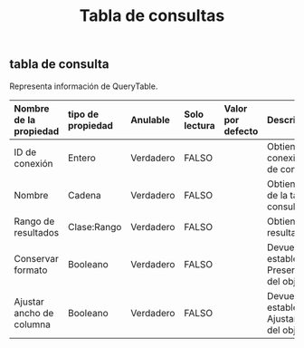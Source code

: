 ﻿---
title: Tabla de consultas
second_title: Aspose.Cells Cloud Documen
type: docs
url: /es/specification/model/querytable/
description: "Aspose.Cells Especificación del modelo de nube: QueryTable. Maneje sin esfuerzo Excel y otros documentos de hoja de cálculo con funciones como abrir, generar, editar, dividir, fusionar, comparar y convertir."
kwords: Excel, Office, Hoja de cálculo, Cloud REST API, QueryTable
weight: 50
---
## **tabla de consulta**

 Representa información de QueryTable.

| Nombre de la propiedad| tipo de propiedad| Anulable| Solo lectura| Valor por defecto| Descripción|
|:- |:- |:- |:- |:- |:- |
| ID de conexión| Entero| Verdadero| FALSO|| Obtiene el ID de conexión de la tabla de consulta.|
| Nombre| Cadena| Verdadero| FALSO|| Obtiene el nombre de la tabla de consultas.|
| Rango de resultados| Clase:Rango| Verdadero| FALSO|| Obtiene el rango del resultado.|
| Conservar formato| Booleano| Verdadero| FALSO|| Devuelve o establece el PreserveFormatting del objeto.|
| Ajustar ancho de columna| Booleano| Verdadero| FALSO|| Devuelve o establece el AjustarColumnWidth del objeto.|

